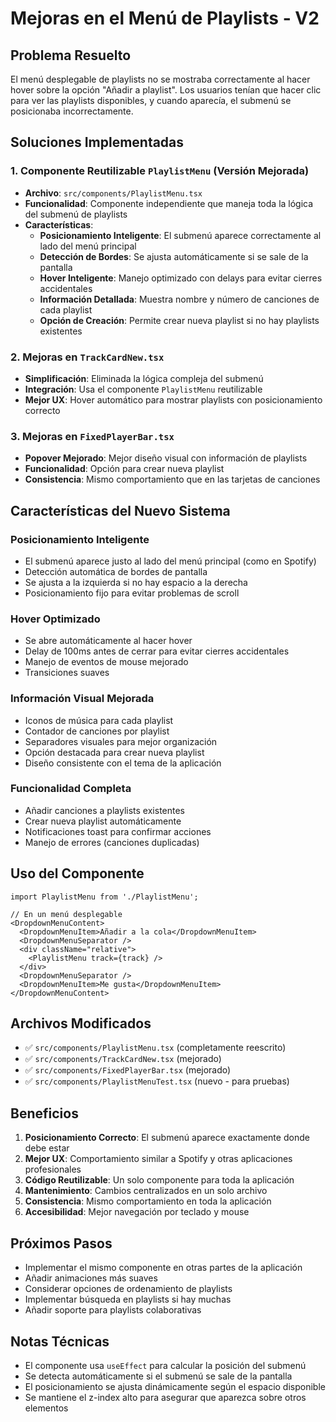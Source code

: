 # Mejoras en el Menú de Playlists - V2

## Problema Resuelto
El menú desplegable de playlists no se mostraba correctamente al hacer hover sobre la opción "Añadir a playlist". Los usuarios tenían que hacer clic para ver las playlists disponibles, y cuando aparecía, el submenú se posicionaba incorrectamente.

## Soluciones Implementadas

### 1. Componente Reutilizable `PlaylistMenu` (Versión Mejorada)
- **Archivo**: `src/components/PlaylistMenu.tsx`
- **Funcionalidad**: Componente independiente que maneja toda la lógica del submenú de playlists
- **Características**:
  - **Posicionamiento Inteligente**: El submenú aparece correctamente al lado del menú principal
  - **Detección de Bordes**: Se ajusta automáticamente si se sale de la pantalla
  - **Hover Inteligente**: Manejo optimizado con delays para evitar cierres accidentales
  - **Información Detallada**: Muestra nombre y número de canciones de cada playlist
  - **Opción de Creación**: Permite crear nueva playlist si no hay playlists existentes

### 2. Mejoras en `TrackCardNew.tsx`
- **Simplificación**: Eliminada la lógica compleja del submenú
- **Integración**: Usa el componente `PlaylistMenu` reutilizable
- **Mejor UX**: Hover automático para mostrar playlists con posicionamiento correcto

### 3. Mejoras en `FixedPlayerBar.tsx`
- **Popover Mejorado**: Mejor diseño visual con información de playlists
- **Funcionalidad**: Opción para crear nueva playlist
- **Consistencia**: Mismo comportamiento que en las tarjetas de canciones

## Características del Nuevo Sistema

### Posicionamiento Inteligente
- El submenú aparece justo al lado del menú principal (como en Spotify)
- Detección automática de bordes de pantalla
- Se ajusta a la izquierda si no hay espacio a la derecha
- Posicionamiento fijo para evitar problemas de scroll

### Hover Optimizado
- Se abre automáticamente al hacer hover
- Delay de 100ms antes de cerrar para evitar cierres accidentales
- Manejo de eventos de mouse mejorado
- Transiciones suaves

### Información Visual Mejorada
- Iconos de música para cada playlist
- Contador de canciones por playlist
- Separadores visuales para mejor organización
- Opción destacada para crear nueva playlist
- Diseño consistente con el tema de la aplicación

### Funcionalidad Completa
- Añadir canciones a playlists existentes
- Crear nueva playlist automáticamente
- Notificaciones toast para confirmar acciones
- Manejo de errores (canciones duplicadas)

## Uso del Componente

```tsx
import PlaylistMenu from './PlaylistMenu';

// En un menú desplegable
<DropdownMenuContent>
  <DropdownMenuItem>Añadir a la cola</DropdownMenuItem>
  <DropdownMenuSeparator />
  <div className="relative">
    <PlaylistMenu track={track} />
  </div>
  <DropdownMenuSeparator />
  <DropdownMenuItem>Me gusta</DropdownMenuItem>
</DropdownMenuContent>
```

## Archivos Modificados

- ✅ `src/components/PlaylistMenu.tsx` (completamente reescrito)
- ✅ `src/components/TrackCardNew.tsx` (mejorado)
- ✅ `src/components/FixedPlayerBar.tsx` (mejorado)
- ✅ `src/components/PlaylistMenuTest.tsx` (nuevo - para pruebas)

## Beneficios

1. **Posicionamiento Correcto**: El submenú aparece exactamente donde debe estar
2. **Mejor UX**: Comportamiento similar a Spotify y otras aplicaciones profesionales
3. **Código Reutilizable**: Un solo componente para toda la aplicación
4. **Mantenimiento**: Cambios centralizados en un solo archivo
5. **Consistencia**: Mismo comportamiento en toda la aplicación
6. **Accesibilidad**: Mejor navegación por teclado y mouse

## Próximos Pasos

- Implementar el mismo componente en otras partes de la aplicación
- Añadir animaciones más suaves
- Considerar opciones de ordenamiento de playlists
- Implementar búsqueda en playlists si hay muchas
- Añadir soporte para playlists colaborativas

## Notas Técnicas

- El componente usa `useEffect` para calcular la posición del submenú
- Se detecta automáticamente si el submenú se sale de la pantalla
- El posicionamiento se ajusta dinámicamente según el espacio disponible
- Se mantiene el z-index alto para asegurar que aparezca sobre otros elementos 